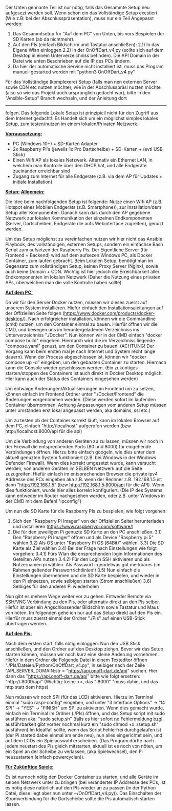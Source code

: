 Der Unten gennante Teil ist nur nötig, falls das Gesammte Setup neu aufgesezt werden soll. 
Wenn schon ein das Vollständige Setup exestiert (Wie z.B: bei der Abschlusspräsentation), muss nur ein Teil Angepasst werden:
1) Das Gesammtsetup für "Auf dem PC" von Unten, bis vors Bespielen der SD Karten (ab da nichtmehr).
2) Auf den PIs (einfach Bildschirm und Tastatur anschließen):
2.1) In das Eigene Wlan einloggen
2.2) In der OnOffDart_v4.py (sollte sich auf dem Desktop in einem Unterverzeichniss befinden). Die API Domain in der Datei wie unten Beschrieben auf die IP des PCs ändern.
3) Da hier der automatische Service nicht installiert ist, muss das Program manuell gestarted werden mit "python3 OnOffDart_v4.py"


Für das Vollständige (komplexere) Setup (falls man nen externen Server sowie CDN etc nutzen möchte), wie in der Abschlusspräsi nuzten möchte (also so wie das Projekt auch ursprünglich gedacht war), bitte in den "Ansible-Setup" Branch wechseln, und der Anleitung dort 

----------------------------------------------------------------------------------------------------------------------------

folgen.
Das folgende Lokale Setup ist prinzipiell nicht für den Zugriff aus dem Internet gedacht!. Es Handelt sich um ein möglichst simples lokales Setup, zum testen/nutzen im einem lokalen/Privaten Netzwerk.

**<ins>Vorraussetzung:</ins>**

- PC (Windows 10+) + SD-Karten Adapter
- 2x Raspberry Pi's (jeweils 1x Pro Dartscheibe) + SD-Karten + (evtl USB Stick)
- Einen Wifi AP als lokales Netzwerk. Alternativ ein Ethernet LAN, in welchem man Kontrolle über den DHCP hat, und alle Endgeräte zueinander erreichbar sind
- Zugang zum Internet für alle Endgeräte (z.B. via dem AP für Updates + initiale Installation)



**<ins>Setup:</ins>**
**<ins>Allgemein:</ins>**

Die Idee beim nachfolgenden Setup ist folgende:
Nutze einen Wifi AP (z.B. Hotspot eines Mobilen Endgeräts (z.B. Smartphone)), zur Installation/dem Setup aller Komponenten. Danach kann das durch den AP gegebene Netzwerk zur lokalen Kommunikation der einzelnen Endkomponenten (Server, Dartscheiben, Endgeräte die aufs Webinterface zugreifen), genuzt werden.

Um das Setup möglichst zu vereinfachen nutzen wir hier nicht das Ansible Playbook, des vollständigen, externen Setups, sondern ein einfachse Bash Script zum aufsetzen der Raspberry Pis.
Der Eigentliche Server (für Frontend + Backend) wird auf dem aufsezen Windows PC, als Docker Container, zum laufen gebracht. 
Beim Lokalen Setup, benötigt man im Gegensatz zum vollständigen Setup, keinen Proxy Server (Nginx), sowie auch keine Domain + CDN. 
Wichtig ist hier jedoch die Erreichbarkeit aller Endkomponenten im lokalen Netzwerk (Daher die Nutzung eines privaten APs, überwelchen  man  die volle Kontrolle haben sollte). 



**<ins>Auf dem PC:</ins>**

Da wir für den Server Docker nutzen, müssen wir dieses zuerst auf unserem System installieren. Hiefür einfach den Installationsaleitungen auf der Offiziellen Seite folgen (https://www.docker.com/products/docker-desktop/).
Nach erfolgreicher installation, können wir die Commandline (cmd) nutzen, um den Container einmal zu bauen. Hierfür öffnen wir die CMD, und bewegen uns im heruntergeladenen Verzeichniss ins Unterverzeichniss "./Docker".
Nun können wir in der CMD einfach "docker compose build" eingeben. Hierdurch wird die im Verzeichniss liegende "compose.yaml" genuzt, um den Container zu bauen. (ACHTUNG! Der Vorgang kann beim ersten mal je nach Internet und System recht lange dauern).
Wenn der Process abgeschlossen ist, können wir "docker compose up -d" eingeben, um den gebaaten Container zu starten.
Hiernach kann die Console wieder geschlossen werden. (Ein zuküntiges starten/stoppen des Containers ist auch direkt in Docker Desktop möglich. Hier kann auch der Status des Containers eingesehen werden)

Um entwaige Änderungen/Aktualisierungen im Frontend um zu setzen, können einfach im Frontend Ordner unter "./Docker/Frontend" die Änderungen vorgenommen werden. (Diese werden sofort im laufenden Container übernommen. Achtung Anpassungen vom anderen Setup müssen unter umständen erst lokal angepasst werden, aka domains, ssl etc.)

Um zu testen ob der Container korrekt läuft, kann im lokalen Browser auf dem PC, einfach "http://localhost" aufgerufen werden (bzw http://localhost:8000/api für die api)

Um die Verbindung von anderen Geräten zu zu lassen, müssen wir noch in der Firewall die entsprechenden Ports (80 und 8000) für eingehende Verbindungen öffnen. Hierzu bitte einfach googeln, wie dies unter dem aktuell genuzten System funktioniert (z.B. bei Windows in der Windows Defender Firewall).
Wenn dies korrekt umgesetzt wurde, kann versucht werden, von anderen Geräten im SELBEN Netzwerk auf die Seite zuzugreifen. Hiefür einfach im entsprechenden Browser die private ipv4 Addresse des PCs eingeben aka z.B. wenn der Rechner z.B. 192.168.1.5 ist dann "http://192.168.1.5" (bzw http://192.168.1.5:8000/api für die API). Wenn dies funktioniert, wurde hier alles korrekt konfiguriert.
(Die IP des Systems kann entweder im Router nachgesehen werden, oder z.B. unter Windows in der CMD mit dem Befehl "ipconfig")

Um nun die SD Karte für die Raspberry PIs zu bespielen, wie folgt vorgehen: 
1) Sich den "Raspberry Pi Imager" von der Offiziellen Seiter herunterladen und installieren (https://www.raspberrypi.com/software/)
2) Die für den jeweiligen Pi genuzte SD Karte an den PC anschließen.
3.1) Den "Raspberry Pi Imager" öffnen und als Device "Raspberry pi 5" wählen
3.2) Als OS unter "Raspberry Pi OS (64Bit)" wählen.
3.3) Die SD Karte als Ziel wählen
3.4) Bei der Frage nach Einstellungen wie folgt vorgehen:
3.4.1) Fürs Wlan die ensprechenden login Informationen des Geteilten APs nutzen
3.4.2) Für den Login SSH aktivieren und als Nutzernamen pi wählen. Als Passwort irgendetwas gut merkbares (im Rahmen geltender Passwortrichtlinien!)
3.5) Nun einfach die Einstellungen übernehmen und die SD Karte bespielen, und wieder in den Pi einsetzen, sowie selbigen starten (Strom anschließen)
3.6) Selbiges für den anderen Pi wiederholen


Nun gibt es mehere Wege weiter vor zu gehen. Entweder Remote via SSH/VNC Verbindung zu den PIs, oder alternativ direkt an den Pis selber. Hiefür ist aber ein Angschlossender Bildschirm sowie Tastatur und Maus von nöten. Im folgenden gehe ich nur auf das Setup direkt auf den Pis ein.
Hierfür muss zuerst einmal der Ordner "./PIs" auf einen USB-Stick übertragen werden.



**<ins>Auf den Pis:</ins>**

Nach dem ersten start, falls nötig einloggen. 
Nun den USB Stick anschließen, und den Ordner auf den Desktop ziehen.
Bevor wir das Setup starten können, müssen wir noch kurz eine kleine Änderung vornehmen. Hiefür in dem Ordner die Folgende Datei in einem Texteditor öffnen "./PIs/Dateien/Python/OnOffDart_v4.py", in selbiger nach der Zeile "API_SERVER_DOMAIN:str = "https://api.onoff-dart.de/api" suchen. Hier dann das "https://api.onoff-dart.de/api" bitte wie folgt ersetzen: "http://<HIER BITTE DIE IP ADDRESSE DES PCs>:8000/api" (Wichtig: keine <>, das ":8000" "muss dahin, und das http statt dem https)

Nun müssen wir noch SPI (für das LCD) aktivieren. Hierzu im Terminal einmal "sudo raspi-config" eingeben, und unter 
"3 Interface Options" -> "I4 SPI" -> "YES" -> "FINISH" um SPI zu aktivieren.
Wenn dies gemacht wurde, einfach ein Terminal im Ordner (./PIs) öffnen, und das Setup script mit sudo ausführen aka: "sudo setup.sh" (falls es hier sofort ne Fehlermeldung bzgl ausführbarkeit gibt vorher nochmal kurz ein "sudo chmod +x ./setup.sh" ausführen)
Im Idealfall sollte, wenn das Script Fehlerfrei durchgelaufen ist (der Pi started dabei einmal am ende neu), nun alles eingerichtet sein, und auf dem LCDs ein Spielauswahl erscheinen.
(Das Program dürfte nach jedem neustart des Pis gleich mitstarten, aktuell ist es noch von nöten, um ein Spiel an der Scheibe zu verlassen, (aka Spielwechsel), den Pi neuzustarten (einfach powercyclen)).




**<ins>Für Zukünftige Spiele:</ins>**

Es ist nurnoch nötig den Docker Container zu starten, und alle Geräte im selben Netzwerk unter zu bringen (bei veränderter IP Addresse des PCs, ist es nötig diese natürlich auf den PIs wieder an zu passen (in der Python Datei, diese liegt aber nun unter ~/OnOffDart_v4.py)).
Das Einschalten der Stromverbindung für die Dartscheibe sollte die Pis automatisch starten lassen.
